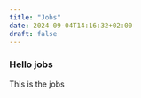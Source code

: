 ```yaml
---
title: "Jobs"
date: 2024-09-04T14:16:32+02:00
draft: false
---
```


### Hello jobs

This is the jobs